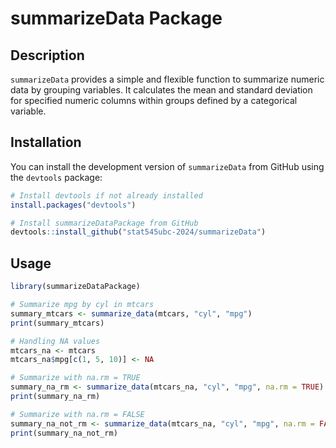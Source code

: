 
# summarizeData Package

## Description

`summarizeData` provides a simple and flexible function to summarize
numeric data by grouping variables. It calculates the mean and standard
deviation for specified numeric columns within groups defined by a
categorical variable.

## Installation

You can install the development version of `summarizeData` from GitHub
using the `devtools` package:

``` r
# Install devtools if not already installed
install.packages("devtools")

# Install summarizeDataPackage from GitHub
devtools::install_github("stat545ubc-2024/summarizeData")
```

## Usage

``` r
library(summarizeDataPackage)

# Summarize mpg by cyl in mtcars
summary_mtcars <- summarize_data(mtcars, "cyl", "mpg")
print(summary_mtcars)

# Handling NA values
mtcars_na <- mtcars
mtcars_na$mpg[c(1, 5, 10)] <- NA

# Summarize with na.rm = TRUE
summary_na_rm <- summarize_data(mtcars_na, "cyl", "mpg", na.rm = TRUE)
print(summary_na_rm)

# Summarize with na.rm = FALSE
summary_na_not_rm <- summarize_data(mtcars_na, "cyl", "mpg", na.rm = FALSE)
print(summary_na_not_rm)
```
